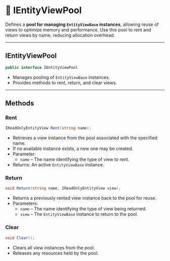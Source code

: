 # 🧩 IEntityViewPool

Defines a **pool for managing `EntityViewBase` instances**, allowing reuse of views to optimize memory and performance. Use this pool to rent and return views by name, reducing allocation overhead.

---

## IEntityViewPool
```csharp
public interface IEntityViewPool
```
- Manages pooling of `EntityViewBase` instances.
- Provides methods to rent, return, and clear views.

---

## Methods

### Rent
```csharp
IReadOnlyEntityView Rent(string name);
```
- Retrieves a view instance from the pool associated with the specified name.
- If no available instance exists, a new one may be created.
- Parameter:
    - `name` – The name identifying the type of view to rent.
- Returns: An active `EntityViewBase` instance.

### Return
```csharp
void Return(string name, IReadOnlyEntityView view);
```
- Returns a previously rented view instance back to the pool for reuse.
- Parameters:
    - `name` – The name identifying the type of view being returned.
    - `view` – The `EntityViewBase` instance to return to the pool.

### Clear
```csharp
void Clear();
```
- Clears all view instances from the pool.
- Releases any resources held by the pool.
